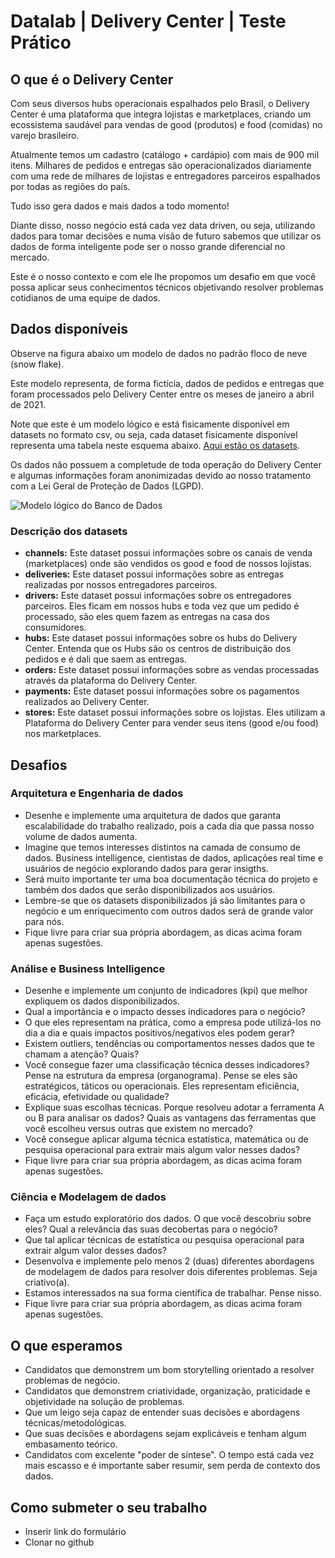 # Datalab | Delivery Center | Teste Prático 


## O que é o Delivery Center

Com seus diversos hubs operacionais espalhados pelo Brasil, o Delivery Center é uma plataforma que integra lojistas e marketplaces, criando um ecossistema saudável para vendas de good (produtos) e food (comidas) no varejo brasileiro.

Atualmente temos um cadastro (catálogo + cardápio) com mais de 900 mil itens. Milhares de pedidos e entregas são operacionalizados diariamente com uma rede de milhares de lojistas e entregadores parceiros espalhados por todas as regiões do país. 

Tudo isso gera dados e mais dados a todo momento! 

Diante disso, nosso negócio está cada vez data driven, ou seja, utilizando dados para tomar decisões e numa visão de futuro sabemos que utilizar os dados de forma inteligente pode ser o nosso grande diferencial no mercado.

Este é o nosso contexto e com ele lhe propomos um desafio em que você possa aplicar seus conhecimentos técnicos objetivando resolver problemas cotidianos de uma equipe de dados.

## Dados disponíveis

Observe na figura abaixo um modelo de dados no padrão floco de neve (snow flake). 

Este modelo representa, de forma fictícia, dados de pedidos e entregas que foram processados pelo Delivery Center entre os meses de janeiro a abril de 2021. 

Note que este é um modelo lógico e está fisicamente disponível em datasets no formato csv, ou seja, cada dataset fisicamente disponível representa uma tabela neste esquema abaixo. [Aqui estão os datasets](/datasets).

Os dados não possuem a completude de toda operação do Delivery Center e algumas informações foram anonimizadas devido ao nosso tratamento com a Lei Geral de Proteção de Dados (LGPD).

![Modelo lógico do Banco de Dados](images/data_model.png)

### Descrição dos datasets

* **channels:** Este dataset possui informações sobre os canais de venda (marketplaces) onde são vendidos os good e food de nossos lojistas.
* **deliveries:** Este dataset possui informações sobre as entregas realizadas por nossos entregadores parceiros.
* **drivers:** Este dataset possui informações sobre os entregadores parceiros. Eles ficam em nossos hubs e toda vez que um pedido é processado, são eles quem fazem as entregas na casa dos consumidores.
* **hubs:** Este dataset possui informações sobre os hubs do Delivery Center. Entenda que os Hubs são os centros de distribuição dos pedidos e é dali que saem as entregas.
* **orders:**  Este dataset possui informações sobre as vendas processadas através da plataforma do Delivery Center.
* **payments:** Este dataset possui informações sobre os pagamentos realizados ao Delivery Center.
* **stores:** Este dataset possui informações sobre os lojistas. Eles utilizam a Plataforma do Delivery Center para vender seus itens (good e/ou food) nos marketplaces.

## Desafios

### Arquitetura e Engenharia de dados

* Desenhe e implemente uma arquitetura de dados que garanta escalabilidade do trabalho realizado, pois a cada dia que passa nosso volume de dados aumenta.
* Imagine que temos interesses distintos na camada de consumo de dados. Business intelligence, cientistas de dados, aplicações real time e usuários de negócio explorando dados para gerar insigths.
* Será muito importante ter uma boa documentação técnica do projeto e também dos dados que serão disponibilizados aos usuários.
* Lembre-se que os datasets disponibilizados já são limitantes para o negócio e um enriquecimento com outros dados será de grande valor para nós.
* Fique livre para criar sua própria abordagem, as dicas acima foram apenas sugestões.

### Análise e Business Intelligence

* Desenhe e implemente um conjunto de indicadores (kpi) que melhor expliquem os dados disponibilizados.
* Qual a importância e o impacto desses indicadores para o negócio?
* O que eles representam na prática, como a empresa pode utilizá-los no dia a dia e quais impactos positivos/negativos eles podem gerar?
* Existem outliers, tendências ou comportamentos nesses dados que te chamam a atenção? Quais?
* Você consegue fazer uma classificação técnica desses indicadores? Pense na estrutura da empresa (organograma). Pense se eles são estratégicos, táticos ou operacionais. Eles representam eficiência, eficácia, efetividade ou qualidade?
* Explique suas escolhas técnicas. Porque resolveu adotar a ferramenta A ou B para analisar os dados? Quais as vantagens das ferramentas que você escolheu versus outras que existem no mercado?
* Você consegue aplicar alguma técnica estatística, matemática ou de pesquisa operacional para extrair mais algum valor nesses dados?
* Fique livre para criar sua própria abordagem, as dicas acima foram apenas sugestões.

### Ciência e Modelagem de dados

* Faça um estudo exploratório dos dados. O que você descobriu sobre eles? Qual a relevância das suas decobertas para o negócio?
* Que tal aplicar técnicas de estatística ou pesquisa operacional para extrair algum valor desses dados?
* Desenvolva e implemente pelo menos 2 (duas) diferentes abordagens de modelagem de dados para resolver dois diferentes problemas. Seja criativo(a).
* Estamos interessados na sua forma científica de trabalhar. Pense nisso.
* Fique livre para criar sua própria abordagem, as dicas acima foram apenas sugestões.

## O que esperamos

* Candidatos que demonstrem um bom storytelling orientado a resolver problemas de negócio.
* Candidatos que demonstrem criatividade, organização, praticidade e objetividade na solução de problemas.
* Que um leigo seja capaz de entender suas decisões e abordagens técnicas/metodológicas.
* Que suas decisões e abordagens sejam explicáveis e tenham algum embasamento teórico.
* Candidatos com excelente "poder de síntese". O tempo está cada vez mais escasso e é importante saber resumir, sem perda de contexto dos dados.

## Como submeter o seu trabalho

* Inserir link do formulário
* Clonar no github






